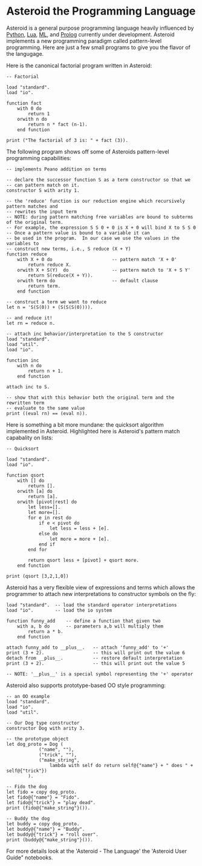 # Asteroid the Programming Language

Asteroid is a general purpose programming language heavily influenced by [Python](https://www.python.org), [Lua](http://www.lua.org), [ML](https://www.smlnj.org), and [Prolog](http://www.swi-prolog.org) currently under development.  Asteroid implements a new programming paradigm called pattern-level programming.  Here are just a few small programs to give you the flavor of the langugage.

Here is the canonical factorial program written in Asteroid:

```
-- Factorial

load "standard".
load "io".

function fact 
    with 0 do
        return 1
    orwith n do
        return n * fact (n-1).
    end function

print ("The factorial of 3 is: " + fact (3)).
```
The following program shows off some of Asteroids pattern-level programming capabilities:

```
-- implements Peano addition on terms

-- declare the successor function S as a term constructor so that we 
-- can pattern match on it.
constructor S with arity 1.

-- the 'reduce' function is our reduction engine which recursively pattern matches and
-- rewrites the input term
-- NOTE: during pattern matching free variables are bound to subterms of the original term.
-- For example, the expression S S 0 + 0 is X + 0 will bind X to S S 0 
-- Once a pattern value is bound to a variable it can 
-- be used in the program.  In our case we use the values in the variables to 
-- construct new terms, i.e., S reduce (X + Y)
function reduce
    with X + 0 do                      -- pattern match 'X + 0'
        return reduce X.
    orwith X + S(Y)  do                -- pattern match to 'X + S Y'
        return S(reduce(X + Y)).
    orwith term do                     -- default clause
        return term.
    end function

-- construct a term we want to reduce  
let n = 'S(S(0)) + (S(S(S(0)))).

-- and reduce it!
let rn = reduce n.

-- attach inc behavior/interpretation to the S constructor
load "standard".
load "util".
load "io".

function inc 
    with n do
        return n + 1.
    end function
    
attach inc to S.

-- show that with this behavior both the original term and the rewritten term
-- evaluate to the same value
print ((eval rn) == (eval n)).
```

Here is something a bit more mundane: the quicksort algorithm implemented in Asteroid.  Highlighted here is Asteroid's
pattern match capabality on lists:

```
-- Quicksort

load "standard".
load "io".

function qsort
    with [] do
        return [].
    orwith [a] do
        return [a].
    orwith [pivot|rest] do
        let less=[]. 
        let more=[].
        for e in rest do  
            if e < pivot do
                let less = less + [e].
            else do
                let more = more + [e].
            end if
        end for
                        
        return qsort less + [pivot] + qsort more.
    end function
    
print (qsort [3,2,1,0])
```

Asteroid has a very flexible view of expressions and terms which allows the programmer to attach new interpretations to
constructor symbols on the fly:

```
load "standard".  -- load the standard operator interpretations
load "io".        -- load the io system

function funny_add    -- define a function that given two 
    with a, b do      -- parameters a,b will multiply them
        return a * b.
    end function

attach funny_add to __plus__.   -- attach 'funny_add' to '+'
print (3 + 2).                  -- this will print out the value 6
detach from __plus__.           -- restore default interpretation
print (3 + 2).                  -- this will print out the value 5

-- NOTE: '__plus__' is a special symbol representing the '+' operator
```

Asteroid also supports prototype-based OO style programming:

```
-- an OO example
load "standard".
load "io".
load "util".

-- Our Dog type constructor
constructor Dog with arity 3.

-- the prototype object
let dog_proto = Dog (
            ("name", ""),
            ("trick", ""),
            ("make_string", 
                lambda with self do return self@{"name"} + " does " + self@{"trick"})
        ).

-- Fido the dog
let fido = copy dog_proto.
let fido@{"name"} = "Fido".
let fido@{"trick"} = "play dead".
print (fido@{"make_string"}()).

-- Buddy the dog
let buddy = copy dog_proto.
let buddy@{"name"} = "Buddy".
let buddy@{"trick"} = "roll over".
print (buddy@{"make_string"}()).
```

For more details look at the 'Asteroid - The Language' the 'Asteroid User Guide" notebooks.
